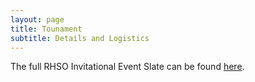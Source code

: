 ```yaml
---
layout: page
title: Tounament
subtitle: Details and Logistics
---
```

The full RHSO Invitational Event Slate can be found [here](https://docs.google.com/document/d/1jMsXvYGb6b6OundxjEaNgC3uk9JMjTkPxkcytH2aSu4/edit?usp=sharing).
